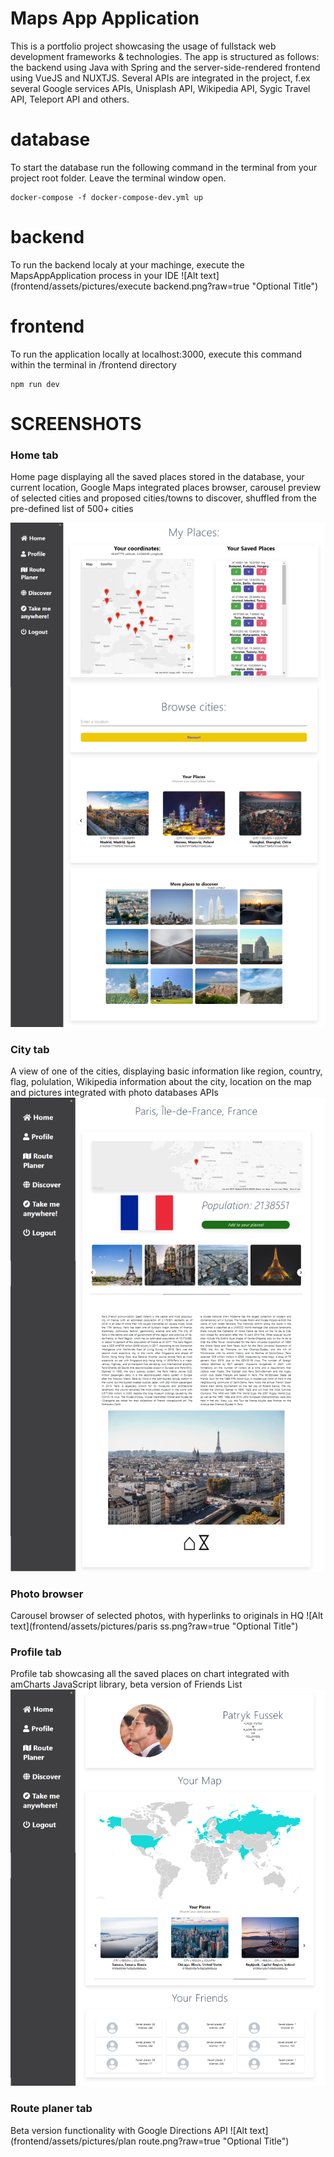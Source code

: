 # Maps App Application
This is a portfolio project showcasing the usage of fullstack web development frameworks & technologies. The app is structured as follows: the backend using Java with Spring
and the server-side-rendered frontend using VueJS and NUXTJS. Several APIs are integrated in the project, f.ex several Google services APIs, Unisplash API, Wikipedia API, Sygic Travel API, Teleport API and others. 

# database

To start the database run the following command in the terminal from your project root folder. Leave the terminal window open.

    docker-compose -f docker-compose-dev.yml up

# backend

To run the backend localy at your machinge, execute the MapsAppApplication process in your IDE
![Alt text](frontend/assets/pictures/execute backend.png?raw=true "Optional Title")


# frontend

To run the application locally at localhost:3000, execute this command within the terminal in /frontend directory

    npm run dev

# SCREENSHOTS

### Home tab
Home page displaying all the saved places stored in the database, your current location, Google Maps integrated places browser, carousel preview of selected cities and proposed cities/towns to discover, shuffled from the pre-defined list of 500+ cities

![Alt text](frontend/assets/pictures/myplaces.png?raw=true "Optional Title")
### City tab
A view of one of the cities, displaying basic information like region, country, flag, polulation, Wikipedia information about the city, location on the map and pictures integrated with photo databases APIs
![Alt text](frontend/assets/pictures/paris.png?raw=true "Optional Title")
### Photo browser
Carousel browser of selected photos, with hyperlinks to originals in HQ
![Alt text](frontend/assets/pictures/paris ss.png?raw=true "Optional Title")
### Profile tab
Profile tab showcasing all the saved places on chart integrated with amCharts JavaScript library, beta version of Friends List
![Alt text](frontend/assets/pictures/profile.png?raw=true "Optional Title")
### Route planer tab
Beta version functionality with Google Directions API
![Alt text](frontend/assets/pictures/plan route.png?raw=true "Optional Title")



